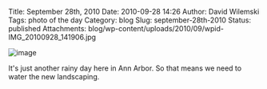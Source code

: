 Title: September 28th, 2010 
Date: 2010-09-28 14:26
Author: David Wilemski
Tags: photo of the day
Category: blog
Slug: september-28th-2010
Status: published
Attachments: blog/wp-content/uploads/2010/09/wpid-IMG_20100928_141906.jpg

![image](http://oromis.davidwilemski.com/blog/wp-content/uploads/2010/09/wpid-IMG_20100928_141906.jpg)

It's just another rainy day here in Ann Arbor. So that means we need to
water the new landscaping.
